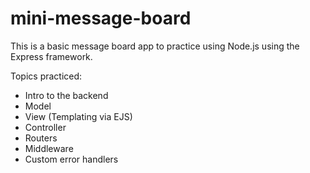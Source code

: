 # mini-message-board

This is a basic message board app to practice using Node.js using the Express framework.

Topics practiced:

- Intro to the backend
- Model
- View (Templating via EJS)
- Controller
- Routers
- Middleware
- Custom error handlers

